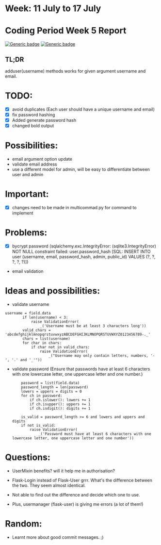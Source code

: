 # Week: 11 July to 17 July
# Coding Period Week 5 Report
[![Generic badge](https://img.shields.io/badge/Status-Done-<>.svg)](https://shields.io/)
[![Generic badge](https://img.shields.io/badge/Last_Updated_(IST)-July_17,_2022-e10b95.svg)](https://shields.io/)

## TL;DR
adduser(username) methods works for given argument username and email.
# TODO:
- [x] avoid duplicates (Each user should have a unique username and email)
- [x] fix password hashing
- [x] Added generate password hash
- [x] changed bold output
# Possibilities:
- email argument option update
- validate email address
- use a different model for admin, will be easy to differentiate between user and admin
# Important: 
- [x] changes need to be made in multicommad.py for command to implement
# Problems:
- [x] bycrypt password (sqlalchemy.exc.IntegrityError: (sqlite3.IntegrityError) NOT NULL constraint failed: user.password_hash
[SQL: INSERT INTO user (username, email, password_hash, admin, public_id) VALUES (?, ?, ?, ?, ?)])
- email validation
# Ideas and possibilities:
- validate username 
```
username = field.data
        if len(username) < 3:
            raise ValidationError(
                _('Username must be at least 3 characters long'))
        valid_chars = 'abcdefghijklmnopqrstuvwxyzABCDEFGHIJKLMNOPQRSTUVWXYZ0123456789-._'
        chars = list(username)
        for char in chars:
            if char not in valid_chars:
                raise ValidationError(
                    _("Username may only contain letters, numbers, '-', '.' and '_'"))
```
- validate password (Ensure that passwords have at least 6 characters with one lowercase letter, one uppercase letter and one number.)
    ```
        password = list(field.data)
        password_length = len(password)
        lowers = uppers = digits = 0
        for ch in password:
            if ch.islower(): lowers += 1
            if ch.isupper(): uppers += 1
            if ch.isdigit(): digits += 1

        is_valid = password_length >= 6 and lowers and uppers and digits
        if not is_valid:
            raise ValidationError(
                _('Password must have at least 6 characters with one lowercase letter, one uppercase letter and one number'))
    ```

# Questions:
- UserMixin benefits? will it help me in authorisation?
- Flask-Login instead of Flask-User grrr. What's the difference between the two. They seem almost identical. 

- Not able to find out the difference and decide which one to use.

- Plus, usermanager (flask-user) is giving me errors (a lot of them!)

# Random:
- Learnt more about good commit messages. ;)